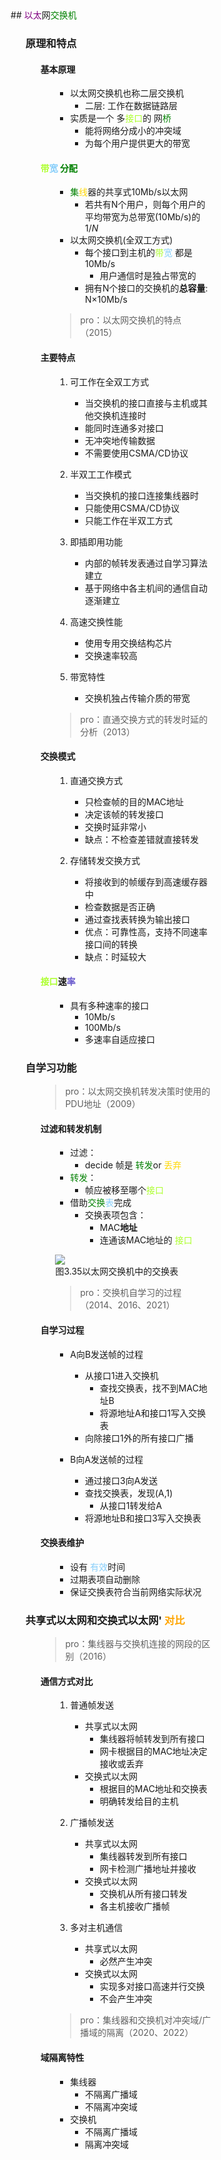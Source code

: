 <div style="float: left; width: 64%; padding: 1%;">
## <span style="color: purple;">以太</span>网<span style="color: green;">交换机</span>  

<ul>

### 原理和特点  

<ul>

#### 基本原理

<ul>

- 以太网交换机也称二层交换机
  - 二层: 工作在数据链路层
- 实质是一个 多<span style="color: GreenYellow;">接口</span>的 网<span style="color: green;">桥</span>
  - 能将网络分成小的冲突域
  - 为每个用户提供更大的带宽

</ul>

####  <span style="color: GreenYellow;">带</span><span style="color: LightSkyBlue;">宽</span> <span style="color: green;">分配</span>

<ul>

- <span style="color: green;">集</span><span style="color: Gold;">线</span>器的共享式10Mb/s以太网
  - 若共有N个用户，则每个用户的平均带宽为总带宽(10Mb/s)的$1/N$
- 以太网交换机(全双工方式)
  - 每个接口到主机的<span style="color: GreenYellow;">带</span><span style="color: LightSkyBlue;">宽</span> 都是10Mb/s
    - 用户通信时是独占带宽的
  - 拥有N个接口的交换机的**总容量**: N×10Mb/s

>pro：以太网交换机的特点（2015）  

</ul>

#### 主要特点

<ul>

1. 可工作在全双工方式
   - 当交换机的接口直接与主机或其他交换机连接时
   - 能同时连通多对接口
   - 无冲突地传输数据
   - 不需要使用CSMA/CD协议

2. 半双工工作模式
   - 当交换机的接口连接集线器时
   - 只能使用CSMA/CD协议
   - 只能工作在半双工方式

3. 即插即用功能
   - 内部的帧转发表通过自学习算法建立
   - 基于网络中各主机间的通信自动逐渐建立

4. 高速交换性能
   - 使用专用交换结构芯片
   - 交换速率较高

5. 带宽特性
   - 交换机独占传输介质的带宽

>pro：直通交换方式的转发时延的分析（2013）  

</ul>

#### 交换模式

<ul>

1. 直通交换方式
   - 只检查帧的目的MAC地址
   - 决定该帧的转发接口
   - 交换时延非常小
   - 缺点：不检查差错就直接转发

2. 存储转发交换方式
   - 将接收到的帧缓存到高速缓存器中
   - 检查数据是否正确
   - 通过查找表转换为输出接口
   - 优点：可靠性高，支持不同速率接口间的转换
   - 缺点：时延较大

</ul>

####  <span style="color: GreenYellow;">接口</span>速<span style="color: SlateBlue;">率</span>

<ul>

- 具有多种速率的接口
  - 10Mb/s
  - 100Mb/s
  - 多速率自适应接口

</ul>

</ul>

### 自学习功能  

<ul>

>pro：以太网交换机转发决策时使用的PDU地址（2009）  

#### 过滤和转发机制

<ul>

- 过滤：
  - decide 帧是 <span style="color: green;">转发</span>or <span style="color: Gold;">丢弃</span>
- <span style="color: green;">转发</span>：
  - 帧应被移至哪个<span style="color: GreenYellow;">接口</span>
- 借助<span style="color: green;">交换</span><span style="color: LightSkyBlue;">表</span>完成
  - 交换表项包含：
    - MAC**地址**
    - 连通该MAC地址的 <span style="color: GreenYellow;">接口</span>

![](https://cdn-mineru.openxlab.org.cn/model-mineru/prod/53ad90e0fe9307244331a3e9fee9dbea78bb5927bafa54f29fc77ee3e117e528.jpg)  
图3.35以太网交换机中的交换表  

>pro：交换机自学习的过程（2014、2016、2021）  

</ul>

#### 自学习过程

<ul>

- A向B发送帧的过程
  - 从接口1进入交换机
    - 查找交换表，找不到MAC地址B
    - 将源地址A和接口1写入交换表
  - 向除接口1外的所有接口广播

- B向A发送帧的过程
  - 通过接口3向A发送
  - 查找交换表，发现(A,1)
    - 从接口1转发给A
  - 将源地址B和接口3写入交换表

</ul>

#### 交换表维护

<ul>

- 设有 <span style="color: LightSkyBlue;">有效</span>时间
- 过期表项自动删除
- 保证交换表符合当前网络实际状况

</ul>

</ul>

### 共享式以太网和交换式以太网' <span style="color: orange;">对比  

<ul>

>pro：集线器与交换机连接的网段的区别（2016）  

#### 通信方式对比

<ul>

1. 普通帧发送
   - 共享式以太网
     - 集线器将帧转发到所有接口
     - 网卡根据目的MAC地址决定接收或丢弃
   - 交换式以太网
     - 根据目的MAC地址和交换表
     - 明确转发给目的主机

2. 广播帧发送
   - 共享式以太网
     - 集线器转发到所有接口
     - 网卡检测广播地址并接收
   - 交换式以太网
     - 交换机从所有接口转发
     - 各主机接收广播帧

3. 多对主机通信
   - 共享式以太网
     - 必然产生冲突
   - 交换式以太网
     - 实现多对接口高速并行交换
     - 不会产生冲突

>pro：集线器和交换机对冲突域/广播域的隔离（2020、2022）  

</ul>

#### 域隔离特性

<ul>

- 集线器
  - 不隔离广播域
  - 不隔离冲突域
- 交换机
  - 不隔离广播域
  - 隔离冲突域

</ul>

</ul>

</ul>

</ul>
</div>
<div style="float: right; width: 26%; padding: 1%;">

</div>
<div style="clear: both;"></div>
